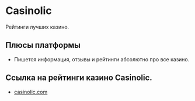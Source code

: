 <h1 dir="auto">Сasinolic</h1>
<p dir="auto">Рейтинги лучших казино.</p>
<h2 dir="auto"><a href="https://github.com/nextwp/wp-shortcodes/#%D0%B8%D1%81%D1%82%D0%BE%D1%80%D0%B8%D1%8F-%D0%B8%D0%B7%D0%BC%D0%B5%D0%BD%D0%B5%D0%BD%D0%B8%D0%B9" aria-hidden="true"></a>Плюсы платформы</h2>
<ul dir="auto">
<li>Пишется информация, отзывы и рейтинги абсолютно про все казино.</li>
</ul>
<h2 dir="auto"><a href="https://github.com/nextwp/wp-shortcodes/#%D0%BF%D1%80%D0%B8%D0%BC%D0%B5%D1%80%D1%8B-%D1%80%D0%B5%D0%B0%D0%BB%D0%B8%D0%B7%D0%B0%D1%86%D0%B8%D0%B8" aria-hidden="true"></a>Ссылка на рейтинги казино Сasinolic.</h2>
<ul dir="auto">
<li><a href="https://casinolic.com/">casinolic.com</a></li>
</ul>
